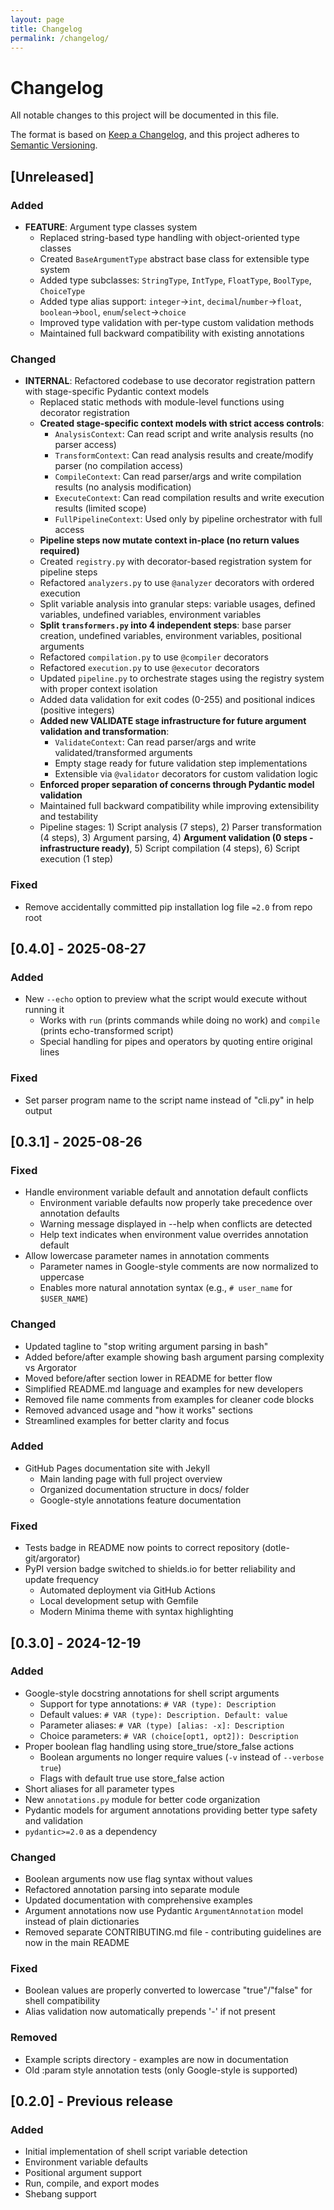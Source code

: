 ```yaml
---
layout: page
title: Changelog
permalink: /changelog/
---
```


# Changelog

All notable changes to this project will be documented in this file.

The format is based on [Keep a Changelog](https://keepachangelog.com/en/1.0.0/),
and this project adheres to [Semantic Versioning](https://semver.org/spec/v2.0.0.html).

## [Unreleased]

### Added
- **FEATURE**: Argument type classes system
  - Replaced string-based type handling with object-oriented type classes
  - Created `BaseArgumentType` abstract base class for extensible type system
  - Added type subclasses: `StringType`, `IntType`, `FloatType`, `BoolType`, `ChoiceType`
  - Added type alias support: `integer`→`int`, `decimal`/`number`→`float`, `boolean`→`bool`, `enum`/`select`→`choice`
  - Improved type validation with per-type custom validation methods
  - Maintained full backward compatibility with existing annotations

### Changed
- **INTERNAL**: Refactored codebase to use decorator registration pattern with stage-specific Pydantic context models
  - Replaced static methods with module-level functions using decorator registration
  - **Created stage-specific context models with strict access controls**:
    - `AnalysisContext`: Can read script and write analysis results (no parser access)
    - `TransformContext`: Can read analysis results and create/modify parser (no compilation access)
    - `CompileContext`: Can read parser/args and write compilation results (no analysis modification)
    - `ExecuteContext`: Can read compilation results and write execution results (limited scope)
    - `FullPipelineContext`: Used only by pipeline orchestrator with full access
  - **Pipeline steps now mutate context in-place (no return values required)**
  - Created `registry.py` with decorator-based registration system for pipeline steps
  - Refactored `analyzers.py` to use `@analyzer` decorators with ordered execution
  - Split variable analysis into granular steps: variable usages, defined variables, undefined variables, environment variables
  - **Split `transformers.py` into 4 independent steps**: base parser creation, undefined variables, environment variables, positional arguments
  - Refactored `compilation.py` to use `@compiler` decorators
  - Refactored `execution.py` to use `@executor` decorators
  - Updated `pipeline.py` to orchestrate stages using the registry system with proper context isolation
  - Added data validation for exit codes (0-255) and positional indices (positive integers)
  - **Added new VALIDATE stage infrastructure for future argument validation and transformation**:
    - `ValidateContext`: Can read parser/args and write validated/transformed arguments
    - Empty stage ready for future validation step implementations
    - Extensible via `@validator` decorators for custom validation logic
  - **Enforced proper separation of concerns through Pydantic model validation**
  - Maintained full backward compatibility while improving extensibility and testability
  - Pipeline stages: 1) Script analysis (7 steps), 2) Parser transformation (4 steps), 3) Argument parsing, 4) **Argument validation (0 steps - infrastructure ready)**, 5) Script compilation (4 steps), 6) Script execution (1 step)

### Fixed
 - Remove accidentally committed pip installation log file `=2.0` from repo root
## [0.4.0] - 2025-08-27

### Added
- New `--echo` option to preview what the script would execute without running it
  - Works with `run` (prints commands while doing no work) and `compile` (prints echo-transformed script)
  - Special handling for pipes and operators by quoting entire original lines

### Fixed
- Set parser program name to the script name instead of "cli.py" in help output

## [0.3.1] - 2025-08-26

### Fixed
- Handle environment variable default and annotation default conflicts
  - Environment variable defaults now properly take precedence over annotation defaults
  - Warning message displayed in --help when conflicts are detected
  - Help text indicates when environment value overrides annotation default
- Allow lowercase parameter names in annotation comments
  - Parameter names in Google-style comments are now normalized to uppercase
  - Enables more natural annotation syntax (e.g., `# user_name` for `$USER_NAME`)

### Changed
- Updated tagline to "stop writing argument parsing in bash"
- Added before/after example showing bash argument parsing complexity vs Argorator
- Moved before/after section lower in README for better flow
- Simplified README.md language and examples for new developers
- Removed file name comments from examples for cleaner code blocks
- Removed advanced usage and "how it works" sections
- Streamlined examples for better clarity and focus

### Added
- GitHub Pages documentation site with Jekyll
  - Main landing page with full project overview
  - Organized documentation structure in docs/ folder
  - Google-style annotations feature documentation

### Fixed
- Tests badge in README now points to correct repository (dotle-git/argorator)
- PyPI version badge switched to shields.io for better reliability and update frequency
  - Automated deployment via GitHub Actions
  - Local development setup with Gemfile
  - Modern Minima theme with syntax highlighting

## [0.3.0] - 2024-12-19

### Added
- Google-style docstring annotations for shell script arguments
  - Support for type annotations: `# VAR (type): Description`
  - Default values: `# VAR (type): Description. Default: value`
  - Parameter aliases: `# VAR (type) [alias: -x]: Description`
  - Choice parameters: `# VAR (choice[opt1, opt2]): Description`
- Proper boolean flag handling using store_true/store_false actions
  - Boolean arguments no longer require values (`-v` instead of `--verbose true`)
  - Flags with default true use store_false action
- Short aliases for all parameter types
- New `annotations.py` module for better code organization
- Pydantic models for argument annotations providing better type safety and validation
- `pydantic>=2.0` as a dependency

### Changed
- Boolean arguments now use flag syntax without values
- Refactored annotation parsing into separate module
- Updated documentation with comprehensive examples
- Argument annotations now use Pydantic `ArgumentAnnotation` model instead of plain dictionaries
- Removed separate CONTRIBUTING.md file - contributing guidelines are now in the main README

### Fixed
- Boolean values are properly converted to lowercase "true"/"false" for shell compatibility
- Alias validation now automatically prepends '-' if not present

### Removed
- Example scripts directory - examples are now in documentation
- Old :param style annotation tests (only Google-style is supported)

## [0.2.0] - Previous release

### Added
- Initial implementation of shell script variable detection
- Environment variable defaults
- Positional argument support
- Run, compile, and export modes
- Shebang support